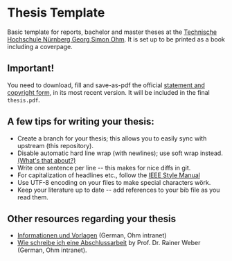 # Thesis Template

Basic template for reports, bachelor and master theses at the [Technische Hochschule Nürnberg Georg Simon Ohm](https://www.th-nuernberg.de/).
It is set up to be printed as a book including a coverpage.


## Important!

You need to download, fill and save-as-pdf the official [statement and copyright form](https://intern.ohmportal.de/fileadmin/Gelenkte_Doks/Abt/SZS/SB/SB_0050_FO_Pruefungsrechtliche_Erklaerung_und_Erklaerung_zur_Veroeffentlichung_der_Abschlussarbeit_public.pdf), in its most recent version.
It will be included in the final `thesis.pdf`.


## A few tips for writing your thesis:

- Create a branch for your thesis; this allows you to easily sync with upstream (this repository).
- Disable automatic hard line wrap (with newlines); use soft wrap instead. [(What's that about?)](https://stackoverflow.com/questions/319925/difference-between-hard-wrap-and-soft-wrap)
- Write one sentence per line -- this makes for nice diffs in git.
- For capitalization of headlines etc., follow the [IEEE Style Manual](https://journals.ieeeauthorcenter.ieee.org/your-role-in-article-production/ieee-editorial-style-manual/)
- Use UTF-8 encoding on your files to make special characters wörk.
- Keep your literature up to date -- add references to your bib file as you read them.


## Other resources regarding your thesis

- [Informationen und Vorlagen](https://intern.ohmportal.de/institutionen/fakultaeten/informatik/studierende/infos-zum-studium/abschlussarbeiten/informationen-und-vorlagen/page.html) (German, Ohm intranet)
- [Wie schreibe ich eine Abschlussarbeit](https://www.in.th-nuernberg.de/Professors/Weber/Abschlussarbeit%20Methodik.pdf) by Prof. Dr. Rainer Weber (German, Ohm intranet).
